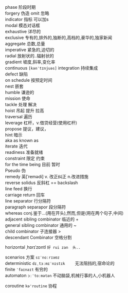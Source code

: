 phase  阶段时期  
forgery  伪造
omit  忽略  
indicator 指标 可以加s  
modal  模态对话框  
exhaustive  详尽的  
exclusive  专有的,排外的,独断的,高档的,豪华的,独家新闻  
aggregate  总数,总量  
imperative  紧急的,迫切的  
radial  放射状的..辐射状的  
gradient  坡度,斜率,变化率  
continuous  `[kənˈtɪnjuəs]` integration  持续集成  
defect  缺陷  
on schedule    按预定时间     
nest  嵌套  
humble  谦逊的  
mission   使命   
tackle    处理 解决  
hoist 吊起 提升 拉高  
traversal   遍历  
leverage  杠杆，v.借贷经营(使用杠杆)  
propose  提议，建议，  
hint  暗示  
aka  as known as  
iterate  迭代  
readiness  准备就绪  
constraint 限定 约束  
for the time being 目前 暂时  
Pseudo   伪  
remedy  英[ˈremədi] v. 改正纠正 n.改进措施  
reverse solidus    反斜杠   ==  backslash    
line feed      换行   
carriage return    回车   
line separator     行分隔符    
paragraph  separapor   段分隔符  
whereas     conj.鉴于...(用在开头),然而,但是(用在两个句子,中间)    
adjacent sibling combinator      临近的   +  
general   sibling combinator     通用的   ~  
child combinator                 子连接器 >  
descendant Combinator            空格分割 ` `  

horizontal      ˌhɒrɪˈzɒntl    `好 rui zan  头..`  

scenarios  方案    `sɪˈnɑːrɪəʊz`  
deterministic        `dɪˌtɜːmɪˈnɪstɪk    `  无法阻挡的,宿命论的   
finite    `ˈfaɪnaɪt`  有穷的   
automaton     `ɔːˈtɑːmətən`  不动脑袋,机械行事的人,小机器人  

coroutine   `kə'routine`   协程  

















